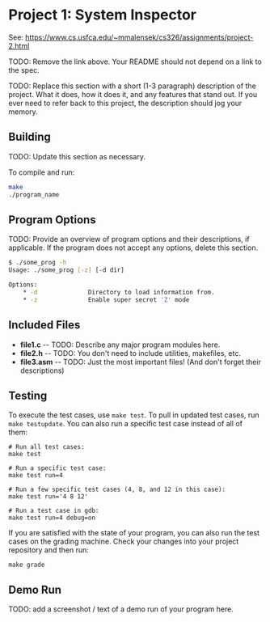 # Project 1: System Inspector

See: https://www.cs.usfca.edu/~mmalensek/cs326/assignments/project-2.html

TODO: Remove the link above. Your README should not depend on a link to the spec.

TODO: Replace this section with a short (1-3 paragraph) description of the project. What it does, how it does it, and any features that stand out. If you ever need to refer back to this project, the description should jog your memory.

## Building

TODO: Update this section as necessary.

To compile and run:

```bash
make
./program_name
```

## Program Options

TODO: Provide an overview of program options and their descriptions, if applicable. If the program does not accept any options, delete this section.

```bash
$ ./some_prog -h
Usage: ./some_prog [-z] [-d dir]

Options:
    * -d              Directory to load information from.
    * -z              Enable super secret 'Z' mode
```

## Included Files

* **file1.c** -- TODO: Describe any major program modules here.
* **file2.h** -- TODO: You don't need to include utilities, makefiles, etc.
* **file3.asm** -- TODO: Just the most important files! (And don't forget their descriptions)

## Testing

To execute the test cases, use `make test`. To pull in updated test cases, run `make testupdate`. You can also run a specific test case instead of all of them:

```
# Run all test cases:
make test

# Run a specific test case:
make test run=4

# Run a few specific test cases (4, 8, and 12 in this case):
make test run='4 8 12'

# Run a test case in gdb:
make test run=4 debug=on
```

If you are satisfied with the state of your program, you can also run the test cases on the grading machine. Check your changes into your project repository and then run:

```
make grade
```

## Demo Run

TODO: add a screenshot / text of a demo run of your program here.
